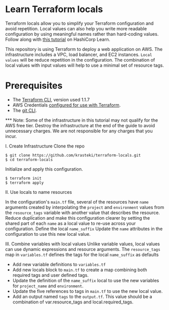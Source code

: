 # Learn Terraform locals

Terraform locals allow you to simplify your Terraform configuration and avoid
repetition. Local values can also help you write more readable configuration by
using meaningful names rather than hard-coding values. Follow along with [this
tutorial](https://learn.hashicorp.com/tutorials/terraform/locals?in=terraform/configuration-language) on HashiCorp Learn.


This repository is using Terraform to deploy a web application on AWS. The infrastructure includes a VPC, load balancer, and EC2 instances. `Local values` will be reduce repetition in the configuration. The combination of local values with input values will help to use a minimal set of resource tags.

# Prerequisites

- The [Terraform CLI](https://learn.hashicorp.com/tutorials/terraform/install-cli), version used 1.1.7
- AWS Credentials [configured for use with Terraform](https://registry.terraform.io/providers/hashicorp/aws/latest/docs#authentication).
- The [git CLI](https://git-scm.com/downloads).

*** Note: Some of the infrastructure in this tutorial may not qualify for the AWS free tier. Destroy the infrastructure at the end of the guide to avoid unnecessary charges. We are not responsible for any charges that you incur.


I. Create Infrastructure
Clone the repo
```
$ git clone https://github.com/krasteki/terraform-locals.git
$ cd terraform-locals
```

Initialize and apply this configuration.
```
$ terraform init
$ terraform apply
```

II. Use locals to name resources

In the configuration's `main.tf` file, several of the resources have `name` arguments created by interpolating the `project` and `environment` values from the `resource_tags` variable with another value that describes the resource. Reduce duplication and make this configuration clearer by setting the shared part of each `name` as a local value to re-use across your configuration. Define the local `name_suffix`
Update the `name` attributes in the configuration to use this new local value.

III. Combine variables with local values
Unlike variable values, local values can use dynamic expressions and resource arguments. The `resource_tags` map in `variables.tf` defines the tags for the local `name_suffix` as defaults
- Add new variable definitions to `variables.tf`
- Add new locals block to `main.tf` to create a map combining both required tags and user defined tags.
- Update the definition of the `name_suffix` local to use the new variables for `project_name` and `environment`.
- Update the five references to tags in `main.tf` to use the new local value.
- Add an output named `tags` to the `output.tf`. This value should be a combination of var.resource_tags and local.required_tags.

